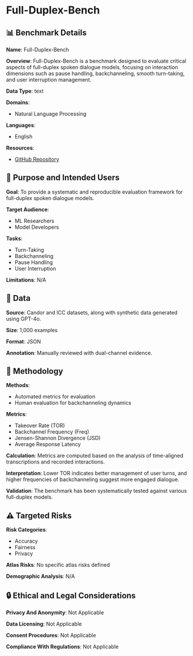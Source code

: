 # Full-Duplex-Bench

## 📊 Benchmark Details

**Name**: Full-Duplex-Bench

**Overview**: Full-Duplex-Bench is a benchmark designed to evaluate critical aspects of full-duplex spoken dialogue models, focusing on interaction dimensions such as pause handling, backchanneling, smooth turn-taking, and user interruption management.

**Data Type**: text

**Domains**:
- Natural Language Processing

**Languages**:
- English

**Resources**:
- [GitHub Repository](https://github.com/DanielLin94144/Full-Duplex-Bench)

## 🎯 Purpose and Intended Users

**Goal**: To provide a systematic and reproducible evaluation framework for full-duplex spoken dialogue models.

**Target Audience**:
- ML Researchers
- Model Developers

**Tasks**:
- Turn-Taking
- Backchanneling
- Pause Handling
- User Interruption

**Limitations**: N/A

## 💾 Data

**Source**: Candor and ICC datasets, along with synthetic data generated using GPT-4o.

**Size**: 1,000 examples

**Format**: JSON

**Annotation**: Manually reviewed with dual-channel evidence.

## 🔬 Methodology

**Methods**:
- Automated metrics for evaluation
- Human evaluation for backchanneling dynamics

**Metrics**:
- Takeover Rate (TOR)
- Backchannel Frequency (Freq)
- Jensen-Shannon Divergence (JSD)
- Average Response Latency

**Calculation**: Metrics are computed based on the analysis of time-aligned transcriptions and recorded interactions.

**Interpretation**: Lower TOR indicates better management of user turns, and higher frequencies of backchanneling suggest more engaged dialogue.

**Validation**: The benchmark has been systematically tested against various full-duplex models.

## ⚠️ Targeted Risks

**Risk Categories**:
- Accuracy
- Fairness
- Privacy

**Atlas Risks**:
No specific atlas risks defined

**Demographic Analysis**: N/A

## 🔒 Ethical and Legal Considerations

**Privacy And Anonymity**: Not Applicable

**Data Licensing**: Not Applicable

**Consent Procedures**: Not Applicable

**Compliance With Regulations**: Not Applicable
